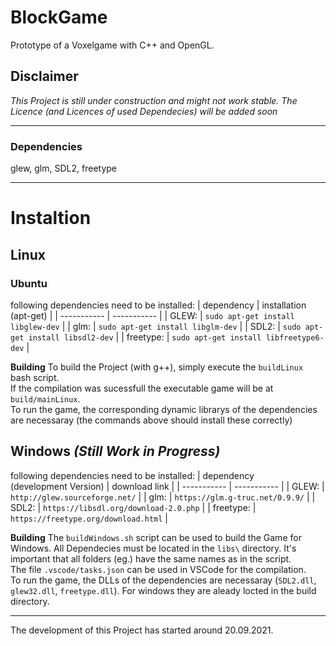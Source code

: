 # BlockGame
Prototype of a Voxelgame with C++ and OpenGL.
## Disclaimer
*This Project is still under construction and might not work stable.
The Licence (and Licences of used Dependecies) will be added soon*
___
### Dependencies
glew, glm, SDL2, freetype
___
# Instaltion 
## Linux
### Ubuntu
following dependencies need to be installed: 
| dependency | installation (apt-get) |
| ----------- | ----------- |
| GLEW: | `sudo apt-get install libglew-dev` |
| glm: | `sudo apt-get install libglm-dev` |
| SDL2: | `sudo apt-get install libsdl2-dev` |
| freetype: | `sudo apt-get install libfreetype6-dev` |

**Building**
To build the Project (with g++), simply execute the `buildLinux` bash script.<br>
If the compilation was sucessfull the executable game will be at `build/mainLinux`.<br>
To run the game, the corresponding dynamic librarys of the dependencies are necessaray (the commands above should install these correctly)

## Windows *(Still Work in Progress)*
following dependencies need to be installed: 
| dependency <br>(development Version) | download link |
| ----------- | ----------- |
| GLEW: | `http://glew.sourceforge.net/` |
| glm: | `https://glm.g-truc.net/0.9.9/` |
| SDL2: | `https://libsdl.org/download-2.0.php` |
| freetype: | `https://freetype.org/download.html` |

**Building**
The `buildWindows.sh` script can be used to build the Game for Windows. All Dependecies must be located in the `libs\` directory.
It's important that all folders (eg.) have the same names as in the script.
<br>
The file `.vscode/tasks.json` can be used in VSCode for the compilation. <br>
To run the game, the DLLs of the dependencies are necessaray (`SDL2.dll`, `glew32.dll`, `freetype.dll`). For windows they are aleady locted in the build directory.


___
The development of this Project has started around 20.09.2021.